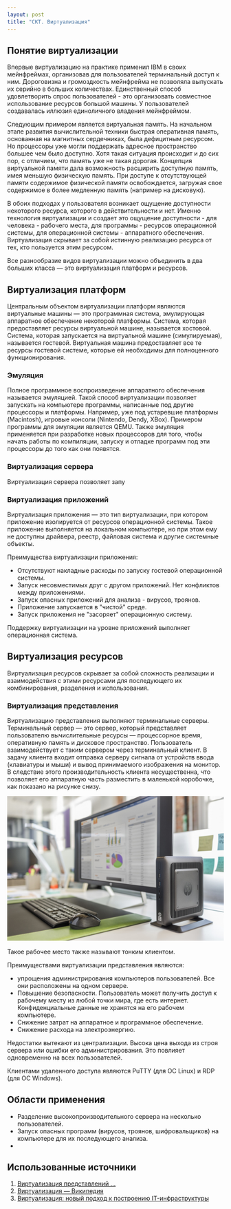 ```yaml
---
layout: post
title: "СКТ. Виртуализация"
---
```


## Понятие виртуализации

Впервые виртуализацию на практике применил IBM в своих мейнфреймах, организовав для пользователей терминальный доступ к ним.
Дороговизна и громоздкость мейнфрейма не позволяла выпускать их серийно в больших количествах.
Единственный способ удовлетворить спрос пользователей - это организовать совместное использование ресурсов большой машины.
У пользователей создавалась иллюзия единоличного владения мейнфреймом.

Следующим примером является виртуальная память.
На начальном этапе развития вычислительной техники быстрая оперативная память, основанная на магнитных сердечниках, была дефицитным ресурсом.
Но процессоры уже могли поддержать адресное пространство большее чем было доступно.
Хотя такая ситуация происходит и до сих пор, с отличием, что память уже не такая дорогая.
Концепция виртуальной памяти дала возможность расширить доступную память, имея меньшую физическую память.
При доступе к отсутствующей памяти содержимое физической памяти освобождается, загружая свое содержимое в более медленную память (например на дисковую).

В обоих подходах у пользователя возникает ощущение доступности некоторого ресурса, которого в действительности и нет.
Именно технология виртуализации и создает это ощущение доступности - для человека - рабочего места, для программы - ресурсов операционной системы, для операционной системы - аппаратного обеспечения.
Виртуализация скрывает за собой истинную реализацию ресурса от тех, кто пользуется этим ресурсом.

Все разнообразие видов виртуализации можно объединить в два больших класса &mdash; это виртуализация платформ и ресурсов.


## Виртуализация платформ

Центральным объектом виртуализации платформ являются виртуальные машины &mdash; это программная система, эмулирующая аппаратное обеспечение некоторой платформы.
Система, которая предоставляет ресурсы виртуальной машине, называется хостовой.
Система, которая запускается на виртуальной машине (симулируемая), называется гостевой.
Виртуальная машина предоставляет все те ресурсы гостевой системе, которые ей необходимы для полноценного функционирования.


### Эмуляция

Полное программное воспроизведение аппаратного обеспечения называется эмуляцией.
Такой способ виртуализации позволяет запускать на компьютере программы, написанные под другие процессоры и платформы.
Например, уже под устаревшие платформы (Macintosh), игровые консоли (Nintendo, Dendy, XBox).
Примером программы для эмуляции является QEMU.
Также эмуляция применяется при разработке новых процессоров для того, чтобы начать работы по компиляции, запуску и отладке программ под эти процессоры до того как они появятся.


### Виртуализация сервера

Виртуализация сервера позволяет запу


### Виртуализация приложений

Виртуализация приложения &mdash; это тип виртуализации, при котором приложение изолируется от ресурсов операционной системы.
Такое приложение выполняется на локальном компьютере, но при этом ему не доступны драйвера, реестр, файловая система и другие системные объекты.

Преимущества виртуализации приложения:
+ Отсутствуют накладные расходы по запуску гостевой операционной системы.
+ Запуск несовместимых друг с другом приложений. Нет конфликтов между приложениями.
+ Запуск опасных приложений для анализа - вирусов, троянов.
+ Приложение запускается в "чистой" среде.
+ Запуск приложения не "засоряет" операционную систему.

Поддержку виртуализации на уровне приложений выполняет операционная система.



## Виртуализация ресурсов

Виртуализация ресурсов скрывает за собой сложность реализации и взаимодействия с этими ресурсами для последующего их комбинирования, разделения и использования.


### Виртуализация представления

Виртуализацию представления выполняют терминальные серверы.
Терминальный сервер &mdash; это сервер, который представляет пользователю вычислительные ресурсы &mdash; процессорное время, оперативную память и дисковое пространство.
Пользователь взаимодействует с таким сервером через терминальный клиент.
В задачу клиента входит отправка серверу сигнала от устройств ввода (клавиатуры и мыши) и вывод принимаемого изображения на монитор.
В следствие этого производительность клиента несущественна, что позволяет его аппаратную часть разместить в маленькой коробочке, как показано на рисунке снизу.

![Тонкий клиент](/assets/thin_client.jpg)

Такое рабочее место также называют тонким клиентом.

Преимуществами виртуализации представления являются:
+ упрощения администрирования компьютеров пользователей. Все они расположены на одном сервере.
+ Повышение безопасности. Пользователь может получить доступ к рабочему месту из любой точки мира, где есть интернет. Конфиденциальные данные не хранятся на его рабочем компьютере.
+ Снижение затрат на аппаратное и программное обеспечение.
+ Снижение расхода на электроэнергию.

Недостатки вытекают из централизации.
Высока цена выхода из строя сервера или ошибки его администрирования.
Это повлияет одновременно на всех пользователей.

Клиентами удаленного доступа являются PuTTY (для ОС Linux) и RDP (для ОС Windows).


## Области применения

+ Разделение высокопроизводительного сервера на несколько пользователей.
+ Запуск опасных программ (вирусов, троянов, шифровальщиков) на компьютере для их последующего анализа.
+ 


## Использованные источники

1. [Виртуализация представлений ...](https://www.lankey.ru/kis/server-virtualization/terminal-server-vdi-rds/)
2. [Виртуализация &mdash; Википедия](https://ru.wikipedia.org/wiki/%D0%92%D0%B8%D1%80%D1%82%D1%83%D0%B0%D0%BB%D0%B8%D0%B7%D0%B0%D1%86%D0%B8%D1%8F)
3. [Виртуализация: новый подход к построению IT-инфраструктуры](https://www.ixbt.com/cm/virtualization.shtml)

